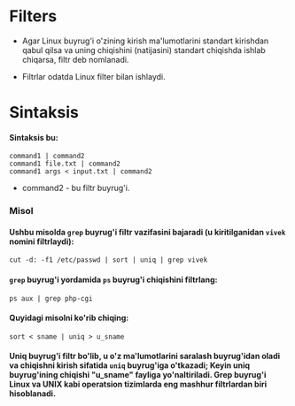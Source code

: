 # Filters

- Agar Linux buyrug'i o'zining kirish ma'lumotlarini standart kirishdan qabul qilsa va uning chiqishini (natijasini) standart chiqishda ishlab chiqarsa, filtr deb nomlanadi.

- Filtrlar odatda Linux filter bilan ishlaydi.

# Sintaksis

#### Sintaksis bu:


```
command1 | command2 
command1 file.txt | command2
command1 args < input.txt | command2
```

- command2 - bu filtr buyrug'i.


### Misol


#### Ushbu misolda ```grep``` buyrug'i filtr vazifasini bajaradi (u kiritilganidan ```vivek``` nomini filtrlaydi):


```
cut -d: -f1 /etc/passwd | sort | uniq | grep vivek
```

#### ```grep``` buyrug'i yordamida ```ps``` buyrug'i chiqishini filtrlang:

```
ps aux | grep php-cgi
```


#### Quyidagi misolni ko'rib chiqing:


```
sort < sname | uniq > u_sname
```

#### Uniq buyrug'i filtr bo'lib, u o'z ma'lumotlarini saralash buyrug'idan oladi va chiqishni kirish sifatida ```uniq``` buyrug'iga o'tkazadi; Keyin uniq buyrug'ining chiqishi "u_sname" fayliga yo'naltiriladi. Grep buyrug'i Linux va UNIX kabi operatsion tizimlarda eng mashhur filtrlardan biri hisoblanadi.


